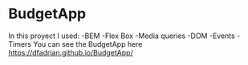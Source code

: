 # BudgetApp

In this proyect I used:
-BEM
-Flex Box
-Media queries
-DOM
-Events
-Timers
You can see the BudgetApp here https://dfadrian.github.io/BudgetApp/

